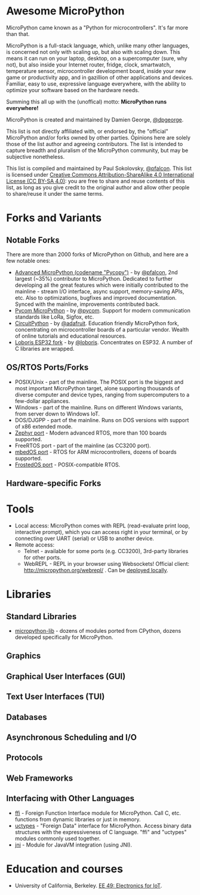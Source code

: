 Awesome MicroPython
===================

MicroPython came known as a "Python for microcontrollers". It's far more
than that.

MicroPython is a full-stack language, which, unlike many other languages,
is concerned not only with scaling up, but also with scaling down. This
means it can run on your laptop, desktop, on a supercomputer (sure, why
not), but also inside your Internet router, fridge, clock, smartwatch,
temperature sensor, microcontroller development board, inside your new
game or productivity app, and in gazillion of other applications and
devices. Familiar, easy to use, expressive language everywhere, with
the ability to optimize your software based on the hardware needs.

Summing this all up with the (unoffical) motto: **MicroPython runs everywhere!**

MicroPython is created and maintained by Damien George,
[@dpgeorge](https://github.com/dpgeorge/).

This list is not directly affiliated with, or endorsed by, the "official"
MicroPython and/or forks owned by other parties. Opinions here are solely
those of the list author and agreeing contributors. The list is intended
to capture breadth and pluralism of the MicroPython community, but may
be subjective nonetheless.

This list is compiled and maintained by Paul Sokolovsky, [@pfalcon](https://github.com/pfalcon/).
This list is licensed under [Creative Commons Attribution-ShareAlike 4.0 
International License (CC BY-SA 4.0)](https://creativecommons.org/licenses/by-sa/4.0/):
you are free to share and reuse contents of this list, as long as you
give credit to the original author and allow other people to share/reuse
it under the same terms.

Forks and Variants
==================

Notable Forks
-------------

There are more than 2000 forks of MicroPython on Github, and here are
a few notable ones:

* [Advanced MicroPython (codename "Pycopy")](https://github.com/pfalcon/micropython) -
by [@pfalcon](https://github.com/pfalcon/), 2nd largest (~35%) contributor
to MicroPython. Dedicated to further developing all the great features which
were initially contributed to the mainline - stream I/O interface, async
support, memory-saving APIs, etc. Also to optimizations, bugfixes and improved
documentation. Synced with the mainline, improvements contributed back.
* [Pycom MicroPython](https://github.com/pycom/pycom-micropython-sigfox) -
by [@pycom](https://github.com/pycom/). Support for modern communication
standards like LoRa, Sigfox, etc.
* [CircuitPython](https://github.com/adafruit/circuitpython) -
by [@adafruit](https://github.com/adafruit/). Education friendly MicroPython
fork, concentrating on microcontroller boards of a particular vendor.
Wealth of online tutorials and educational resources.
* [Loboris ESP32 fork](https://github.com/loboris/MicroPython_ESP32_psRAM_LoBo) -
by [@loboris](https://github.com/loboris). Concentrates on ESP32. A number
of C libraries are wrapped.

OS/RTOS Ports/Forks
-------------------

* POSIX/Unix - part of the mainline. The POSIX port is the biggest and most
important MicroPython target, alone supporting thousands of diverse computer
and device types, ranging from supercomputers to a few-dollar appliances.
* Windows - part of the mainline. Runs on different Windows variants, from
server down to Windows IoT.
* DOS/DJGPP - part of the mainline. Runs on DOS versions with support of x86
extended mode.
* [Zephyr port](https://github.com/pfalcon/micropython) - Modern advanced RTOS,
more than 100 boards supported.
* FreeRTOS port - part of the mainline (as CC3200 port).
* [mbedOS port](https://os.mbed.com/users/infinnovation/code/micropython/) -
RTOS for ARM microcontrollers, dozens of boards supported.
* [FrostedOS port](https://github.com/insane-adding-machines/micropython) -
POSIX-compatible RTOS.

Hardware-specific Forks
-----------------------

Tools
=====

* Local access: MicroPython comes with REPL (read-evaluate print loop,
interactive prompt), which you can access right in your terminal, or by
connecting over UART (serial) or USB to another device.
* Remote access:
  * Telnet - available for some ports (e.g. CC3200), 3rd-party libraries
    for other ports.
  * WebREPL - REPL in your browser using Websockets! Official client:
    http://micropython.org/webrepl/ . Can be
    [deployed locally](https://github.com/micropython/webrepl/).

Libraries
=========

Standard Libraries
------------------

* [micropython-lib](https://github.com/pfalcon/micropython-lib) - dozens
  of modules ported from CPython, dozens developed specifically for
  MicroPython.

Graphics
--------

Graphical User Interfaces (GUI)
-------------------------------

Text User Interfaces (TUI)
--------------------------

Databases
---------

Asynchronous Scheduling and I/O
-------------------------------

Protocols
---------

Web Frameworks
--------------

Interfacing with Other Languages
--------------------------------

* [ffi](https://pycopy.readthedocs.io/en/latest/library/ffi.html) -
  Foreign Function Interface module for MicroPython. Call C, etc. functions
  from dynamic libraries or just in memory.
* [uctypes](https://pycopy.readthedocs.io/en/latest/library/uctypes.html) -
  "Foreign Data" interface for MicroPython. Access binary data structures
  with the expressiveness of C language. "ffi" and "uctypes" modules commonly
  used together.
* [jni](https://github.com/pfalcon/micropython/blob/pfalcon/ports/unix/modjni.c) -
  Module for JavaVM integration (using JNI).

Education and courses
=====================

* University of California, Berkeley. [EE 49: Electronics for IoT](https://people.eecs.berkeley.edu/~boser/courses/49/index.html).
